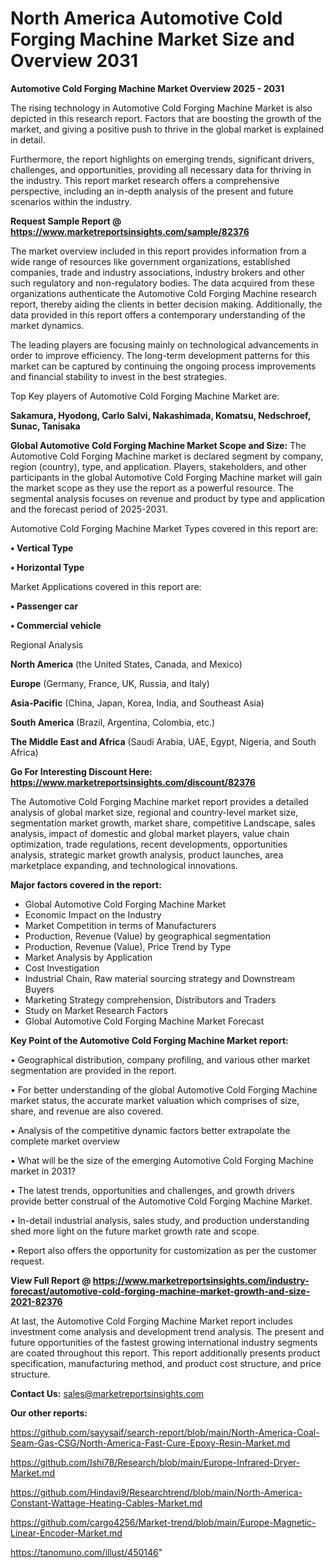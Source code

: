 # North America Automotive Cold Forging Machine Market Size and Overview 2031

<Strong> Automotive Cold Forging Machine Market Overview 2025 - 2031</strong>

The rising technology in Automotive Cold Forging Machine Market is also depicted in this research report. Factors that are boosting the growth of the market, and giving a positive push to thrive in the global market is explained in detail.

Furthermore, the report highlights on emerging trends, significant drivers, challenges, and opportunities, providing all necessary data for thriving in the industry. This report market research offers a comprehensive perspective, including an in-depth analysis of the present and future scenarios within the industry.

<strong>Request Sample Report @ <a href=https://www.marketreportsinsights.com/sample/82376>https://www.marketreportsinsights.com/sample/82376</a></strong>

The market overview included in this report provides information from a wide range of resources like government organizations, established companies, trade and industry associations, industry brokers and other such regulatory and non-regulatory bodies. The data acquired from these organizations authenticate the Automotive Cold Forging Machine research report, thereby aiding the clients in better decision making. Additionally, the data provided in this report offers a contemporary understanding of the market dynamics.

The leading players are focusing mainly on technological advancements in order to improve efficiency. The long-term development patterns for this market can be captured by continuing the ongoing process improvements and financial stability to invest in the best strategies.

Top Key players of Automotive Cold Forging Machine Market are:

<strong>Sakamura, Hyodong, Carlo Salvi, Nakashimada, Komatsu, Nedschroef, Sunac, Tanisaka</strong>

<strong><b>Global Automotive Cold Forging Machine Market Scope and Size:</b></strong>
The Automotive Cold Forging Machine market is declared segment by company, region (country), type, and application. Players, stakeholders, and other participants in the global Automotive Cold Forging Machine market will gain the market scope as they use the report as a powerful resource. The segmental analysis focuses on revenue and product by type and application and the forecast period of 2025-2031.

Automotive Cold Forging Machine Market Types covered in this report are:

<strong>• Vertical Type

• Horizontal Type</strong>

Market Applications covered in this report are:

<strong>• Passenger car

• Commercial vehicle</strong> 

Regional Analysis

<strong>North America</strong> (the United States, Canada, and Mexico)

<strong>Europe</strong> (Germany, France, UK, Russia, and Italy)

<strong>Asia-Pacific</strong> (China, Japan, Korea, India, and Southeast Asia)

<strong>South America</strong> (Brazil, Argentina, Colombia, etc.)

<strong>The Middle East and Africa</strong> (Saudi Arabia, UAE, Egypt, Nigeria, and South Africa)

<strong>Go For Interesting Discount Here: <a href=https://www.marketreportsinsights.com/discount/82376>https://www.marketreportsinsights.com/discount/82376</a></strong>

The Automotive Cold Forging Machine market report provides a detailed analysis of global market size, regional and country-level market size, segmentation market growth, market share, competitive Landscape, sales analysis, impact of domestic and global market players, value chain optimization, trade regulations, recent developments, opportunities analysis, strategic market growth analysis, product launches, area marketplace expanding, and technological innovations.

<strong><b>Major factors covered in the report:</b></strong>
<ul>
  <li>Global Automotive Cold Forging Machine Market </li>
  <li>Economic Impact on the Industry</li>
  <li>Market Competition in terms of Manufacturers</li>
  <li>Production, Revenue (Value) by geographical segmentation</li>
  <li>Production, Revenue (Value), Price Trend by Type</li>
  <li>Market Analysis by Application</li>
  <li>Cost Investigation</li>
  <li>Industrial Chain, Raw material sourcing strategy and Downstream Buyers</li>
  <li>Marketing Strategy comprehension, Distributors and Traders</li>
  <li>Study on Market Research Factors</li>
  <li>Global Automotive Cold Forging Machine Market Forecast</li>
</ul>

<strong><b>Key Point of the Automotive Cold Forging Machine Market report:</b></strong>

• Geographical distribution, company profiling, and various other market segmentation are provided in the report.

• For better understanding of the global Automotive Cold Forging Machine market status, the accurate market valuation which comprises of size, share, and revenue are also covered.

• Analysis of the competitive dynamic factors better extrapolate the complete market overview

• What will be the size of the emerging Automotive Cold Forging Machine market in 2031?

• The latest trends, opportunities and challenges, and growth drivers provide better construal of the Automotive Cold Forging Machine Market.

• In-detail industrial analysis, sales study, and production understanding shed more light on the future market growth rate and scope.

• Report also offers the opportunity for customization as per the customer request.

<strong><b>View Full Report @ <a href=https://www.marketreportsinsights.com/industry-forecast/automotive-cold-forging-machine-market-growth-and-size-2021-82376>https://www.marketreportsinsights.com/industry-forecast/automotive-cold-forging-machine-market-growth-and-size-2021-82376</a></b></strong>


At last, the Automotive Cold Forging Machine Market report includes investment come analysis and development trend analysis. The present and future opportunities of the fastest growing international industry segments are coated throughout this report. This report additionally presents product specification, manufacturing method, and product cost structure, and price structure.

<strong>Contact Us:</strong>
sales@marketreportsinsights.com

<strong>Our other reports:</strong>

<a href=https://github.com/sayysaif/search-report/blob/main/North-America-Coal-Seam-Gas-CSG/North-America-Fast-Cure-Epoxy-Resin-Market.md>https://github.com/sayysaif/search-report/blob/main/North-America-Coal-Seam-Gas-CSG/North-America-Fast-Cure-Epoxy-Resin-Market.md</a>

<a href=https://github.com/Ishi78/Research/blob/main/Europe-Infrared-Dryer-Market.md>https://github.com/Ishi78/Research/blob/main/Europe-Infrared-Dryer-Market.md</a>

<a href=https://github.com/Hindavi9/Researchtrend/blob/main/North-America-Constant-Wattage-Heating-Cables-Market.md>https://github.com/Hindavi9/Researchtrend/blob/main/North-America-Constant-Wattage-Heating-Cables-Market.md</a>

<a href=https://github.com/cargo4256/Market-trend/blob/main/Europe-Magnetic-Linear-Encoder-Market.md>https://github.com/cargo4256/Market-trend/blob/main/Europe-Magnetic-Linear-Encoder-Market.md</a>

<a href=https://tanomuno.com/illust/450146>https://tanomuno.com/illust/450146</a>"
